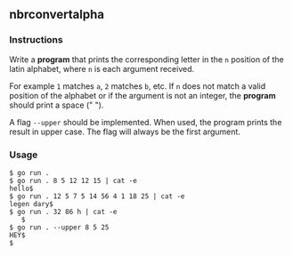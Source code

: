 ## nbrconvertalpha

### Instructions

Write a **program** that prints the corresponding letter in the `n` position of the latin alphabet, where `n` is each argument received.

For example `1` matches `a`, `2` matches `b`, etc. If `n` does not match a valid position of the alphabet or if the argument is not an integer, the **program** should print a space (" ").

A flag `--upper` should be implemented. When used, the program prints the result in upper case. The flag will always be the first argument.

### Usage

```console
$ go run .
$ go run . 8 5 12 12 15 | cat -e
hello$
$ go run . 12 5 7 5 14 56 4 1 18 25 | cat -e
legen dary$
$ go run . 32 86 h | cat -e
   $
$ go run . --upper 8 5 25
HEY$
$
```
